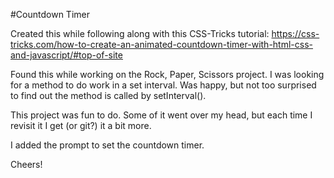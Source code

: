 #Countdown Timer

Created this while following along with this CSS-Tricks tutorial: https://css-tricks.com/how-to-create-an-animated-countdown-timer-with-html-css-and-javascript/#top-of-site

Found this while working on the Rock, Paper, Scissors project. I was looking for a method to do work in a set interval. Was happy, but not too surprised to find out the method is called by setInterval(). 

This project was fun to do. Some of it went over my head, but each time I revisit it I get (or git?) it a bit more. 

I added the prompt to set the countdown timer.

Cheers!
